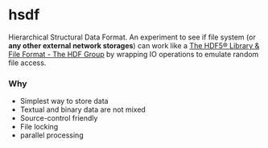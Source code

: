 hsdf
====
Hierarchical Structural Data Format. An experiment to see if file system (or **any other external network storages**) can work like a [The HDF5® Library & File Format - The HDF Group](https://www.hdfgroup.org/solutions/hdf5/) by wrapping IO operations to emulate random file access.

### Why
- Simplest way to store data
- Textual and binary data are not mixed
- Source-control friendly
- File locking
- parallel processing